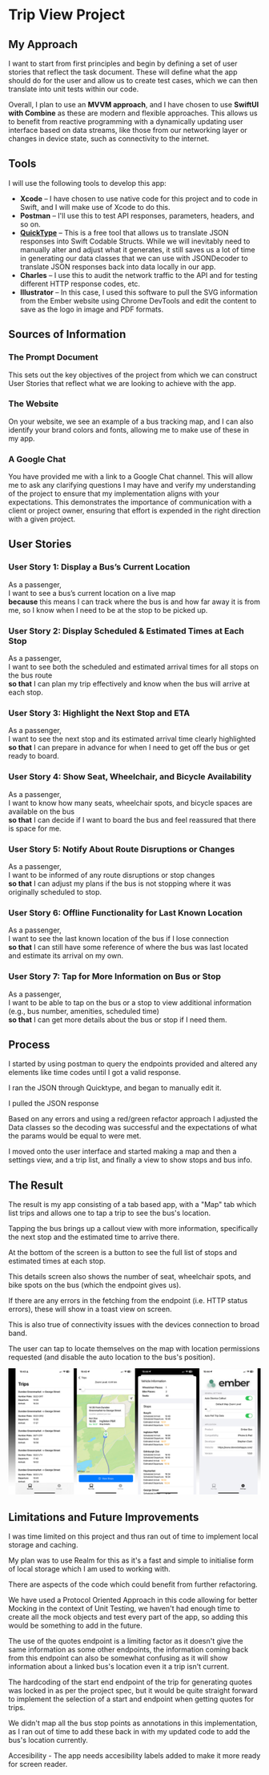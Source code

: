 # Trip View Project

## My Approach

I want to start from first principles and begin by defining a set of user stories that reflect the task document. These will define what the app should do for the user and allow us to create test cases, which we can then translate into unit tests within our code.

Overall, I plan to use an **MVVM approach**, and I have chosen to use **SwiftUI with Combine** as these are modern and flexible approaches. This allows us to benefit from reactive programming with a dynamically updating user interface based on data streams, like those from our networking layer or changes in device state, such as connectivity to the internet.

## Tools

I will use the following tools to develop this app:

- **Xcode** – I have chosen to use native code for this project and to code in Swift, and I will make use of Xcode to do this.
- **Postman** – I'll use this to test API responses, parameters, headers, and so on.
- **[QuickType](https://quicktype.io/)** – This is a free tool that allows us to translate JSON responses into Swift Codable Structs. While we will inevitably need to manually alter and adjust what it generates, it still saves us a lot of time in generating our data classes that we can use with JSONDecoder to translate JSON responses back into data locally in our app.
- **Charles** – I use this to audit the network traffic to the API and for testing different HTTP response codes, etc.
- **Illustrator** – In this case, I used this software to pull the SVG information from the Ember website using Chrome DevTools and edit the content to save as the logo in image and PDF formats.

## Sources of Information

### The Prompt Document

This sets out the key objectives of the project from which we can construct User Stories that reflect what we are looking to achieve with the app.

### The Website

On your website, we see an example of a bus tracking map, and I can also identify your brand colors and fonts, allowing me to make use of these in my app.

### A Google Chat

You have provided me with a link to a Google Chat channel. This will allow me to ask any clarifying questions I may have and verify my understanding of the project to ensure that my implementation aligns with your expectations. This demonstrates the importance of communication with a client or project owner, ensuring that effort is expended in the right direction with a given project.

## User Stories

### User Story 1: Display a Bus’s Current Location

As a passenger,  
I want to see a bus’s current location on a live map  
**because** this means I can track where the bus is and how far away it is from me, so I know when I need to be at the stop to be picked up.

### User Story 2: Display Scheduled & Estimated Times at Each Stop

As a passenger,  
I want to see both the scheduled and estimated arrival times for all stops on the bus route  
**so that** I can plan my trip effectively and know when the bus will arrive at each stop.

### User Story 3: Highlight the Next Stop and ETA

As a passenger,  
I want to see the next stop and its estimated arrival time clearly highlighted  
**so that** I can prepare in advance for when I need to get off the bus or get ready to board.

### User Story 4: Show Seat, Wheelchair, and Bicycle Availability

As a passenger,  
I want to know how many seats, wheelchair spots, and bicycle spaces are available on the bus  
**so that** I can decide if I want to board the bus and feel reassured that there is space for me.

### User Story 5: Notify About Route Disruptions or Changes

As a passenger,  
I want to be informed of any route disruptions or stop changes  
**so that** I can adjust my plans if the bus is not stopping where it was originally scheduled to stop.

### User Story 6: Offline Functionality for Last Known Location

As a passenger,  
I want to see the last known location of the bus if I lose connection  
**so that** I can still have some reference of where the bus was last located and estimate its arrival on my own.

### User Story 7: Tap for More Information on Bus or Stop

As a passenger,  
I want to be able to tap on the bus or a stop to view additional information (e.g., bus number, amenities, scheduled time)  
**so that** I can get more details about the bus or stop if I need them.

## Process

I started by using postman to query the endpoints provided and altered any elements like time codes until I got a valid response.

I ran the JSON through Quicktype, and began to manually edit it.

I pulled the JSON response

Based on any errors and using a red/green refactor approach I adjusted the Data classes so the decoding was successful and the 
expectations of what the params would be equal to were met.

I moved onto the user interface and started making a map and then a settings view, and a trip list, and finally a view to show
stops and bus info. 


## The Result

The result is my app consisting of a tab based app, with a "Map" tab which list trips and allows one to tap a trip to see the bus's location.

Tapping the bus brings up a callout view with more information, specifically the next stop and the estimated time to arrive there.

At the bottom of the screen is a button to see the full list of stops and estimated times at each stop.

This details screen also shows the number of seat, wheelchair spots, and bike spots on the bus (which the endpoint gives us).

If there are any errors in the fetching from the endpoint (i.e. HTTP status errors), these will show in a toast view on screen.

This is also true of connectivity issues with the devices connection to broad band.

The user can tap to locate themselves on the map with location permissions requested (and disable the auto location to the bus's position).

![Bus Map](screen-grab.jpg)


## Limitations and Future Improvements

I was time limited on this project and thus ran out of time to implement local storage and caching. 

My plan was to use Realm for this as it's a fast and simple to initialise form of local storage which I am used to working with. 

There are aspects of the code which could benefit from further refactoring. 

We have used a Protocol Oriented Approach in this code allowing for better Mocking in the context of Unit Testing, we haven't had enough time to create all 
the mock objects and test every part of the app, so adding this would be something to add in the future. 

The use of the quotes endpoint is a limiting factor as it doesn't give the same information as some other endpoints, the information coming back
from this endpoint can also be somewhat confusing as it will show information about a linked bus's location even it a trip isn't current. 

The hardcoding of the start end endpoint of the trip for generating quotes was locked in as per the project spec, but it would be 
quite straight forward to implement the selection of a start and endpoint when getting quotes for trips. 

We didn't map all the bus stop points as annotations in this implementation, as I ran out of time to add these back in with my updated code to add the 
bus's location currently.

Accesibility - The app needs accesibility labels added to make it more ready for screen reader. 
